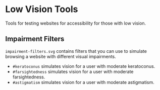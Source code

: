 # Low Vision Tools

Tools for testing websites for accessibility for those with low vision.

## Impairment Filters

`impairment-filters.svg` contains filters that you can use to
simulate browsing a website with different visual impairments.

- `#keratoconus` simulates vision for a user with moderate keratoconus.
- `#farsightedness` simulates vision for a user with moderate farsightedness.
- `#astigmatism` simulates vision for a user with moderate astigmatism.